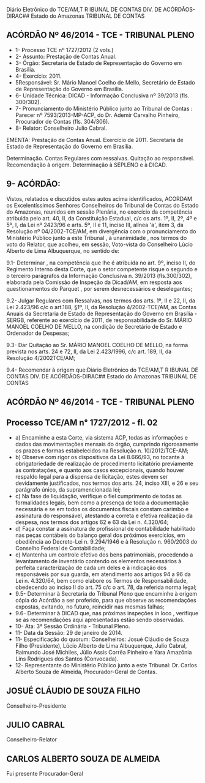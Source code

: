 Diário Eletrônico do TCE/AM,T R IBUNAL DE CONTAS DIV. DE ACÓRDÃOS-DIRAC## Estado do Amazonas TRIBUNAL DE CONTAS

## ACÓRDÃO Nº 46/2014 - TCE - TRIBUNAL PLENO

- 1- Processo TCE nº 1727/2012 (2 vols.)
- 2- Assunto: Prestação de Contas Anual.
- 3- Órgão: Secretaria de Estado de Representação do Governo em Brasília.
- 4- Exercício: 2011.
- 5Responsável: Sr. Mário Manoel Coelho de Mello, Secretário de Estado de Representação do Governo em Brasília.
- 6- Unidade Técnica: DICAD - Informação Conclusiva nº 39/2013 (fls. 300/302).
- 7-  Pronunciamento  do  Ministério  Público  junto  ao  Tribunal  de  Contas :  Parecer  nº 7593/2013-MP-ACP,  do  Dr. Ademir  Carvalho  Pinheiro, Procurador  de Contas  (fls. 304/306).
- 8- Relator: Conselheiro Julio Cabral.

EMENTA: Prestação de Contas Anual. Exercício de 2011. Secretaria de Estado de Representação do Governo em Brasília.

Determinação. Contas Regulares com ressalvas. Quitação ao responsável. Recomendação  à  origem.  Determinação  à SEPLENO e à DICAD.

## 9- ACÓRDÃO:

Vistos, relatados e discutidos estes autos acima identificados,  ACORDAM os Excelentíssimos  Senhores  Conselheiros do Tribunal de Contas do Estado do Amazonas, reunidos em sessão Plenária, no exercício da competência atribuída pelo art. 40, II, da Constituição Estadual, c/c os arts. 1º, II, 2º, 4º e 5º, I, da Lei nº 2423/96 e arts. 5º, II  e  11,  inciso  III,  alínea  'a',  item  3,  da  Resolução  nº  04/2002-TCE/AM, em divergência com o pronunciamento do  Ministério Público junto a este Tribunal ,  à  unanimidade ,  nos termos  do  voto  do  Relator,  que  acolheu,  em  sessão,  Voto-vista  do  Conselheiro  Lúcio Alberto de Lima Albuquerque,  no sentido de:

9.1- Determinar , na competência que lhe é atribuída no art. 9º, inciso II, do Regimento  Interno  desta  Corte,  que  o  setor  competente  risque  o  segundo  e  o  terceiro parágrafos da  Informação Conclusiva n. 39/2013 (fls.300/302), elaborada pela Comissão de  Inspeção  da  Dicad/AM,  em  resposta  aos  questionamentos  do Parquet ,  por  serem desnecessários e deselegantes;

9.2- Julgar Regulares com Ressalvas, nos termos dos arts. 1º, II e 22, II, da Lei  2.423/96  c/c  o  art.188,  §1º,  II,  da  Resolução  4/2002-TCE/AM,  as  Contas  Anuais  da Secretaria de Estado de Representação do Governo em Brasília  - SERGB, referente ao exercício de 2011, de responsabilidade do Sr. MÁRIO MANOEL COELHO DE MELLO, na condição de Secretário de Estado e Ordenador de Despesas;

9.3- Dar Quitação ao Sr. MÁRIO MANOEL COELHO DE MELLO, na forma prevista  nos  arts.  24  e  72,  II,  da  Lei  2.423/1996,  c/c  art.  189,  II,  da  Resolução  4/2002TCE/AM;

9.4- Recomendar à origem que:Diário Eletrônico do TCE/AM,T R IBUNAL DE CONTAS DIV. DE ACÓRDÃOS-DIRAC## Estado do Amazonas TRIBUNAL DE CONTAS

## ACÓRDÃO Nº 46/2014 - TCE - TRIBUNAL PLENO

## Processo TCE/AM n° 1727/2012 - fl. 02

- a) Encaminhe a esta Corte, via sistema ACP, todas as informações e dados das  movimentações  mensais  do  órgão,  cumprindo  rigorosamente  os  prazos  e  formas estabelecidos na Resolução n. 10/2012/TCE-AM;
- b) Observe  com  rigor  os  dispositivos  da  Lei  8.666/93, no  tocante à obrigatoriedade de realização de procedimento licitatório previamente às contratações, e quanto aos casos excepcionais, quando houver respaldo legal para a dispensa de licitação, estes devem ser devidamente justificados, nos termos dos arts. 24, inciso XIII, e 26 e seu parágrafo único, da supramencionada lei;
- c) Na  fase de liquidação, verifique o fiel cumprimento  de  todas  as formalidades legais, bem como a presença de toda a documentação necessária e  se em todos os documentos fiscais constam carimbo e assinatura do responsável, atestando a correta e efetiva realização da despesa, nos termos dos artigos 62 e 63 da Lei n. 4.320/64;
- d) Faça constar a assinatura de profissional de contabilidade habilitado nas peças contábeis do balanço geral dos próximos exercícios, em obediência ao Decreto-Lei n. 9.294/1946 e à Resolução n. 960/2003 do Conselho Federal de Contabilidade;
- e)  Mantenha  um  controle  efetivo  dos  bens  patrimoniais,  procedendo  a levantamento de  inventário contendo os elementos necessários à perfeita caracterização de cada um deles e à indicação dos responsáveis por sua guarda, em atendimento aos artigos 94 a 96  da Lei n. 4.320/64, bem como elabore os Termos de Responsabilidade, obedecendo ao inciso II do art. 75 c/c o art. 78, da referida norma legal;
- 9.5-  Determinar à  Secretaria  do  Tribunal  Pleno  que  encaminhe  à  origem cópia do Acórdão a ser proferido, para que observe as recomendações expostas, evitando, no futuro, reincidir nas mesmas falhas;
- 9.6- Determinar à DICAD que, nas próximas inspeções in loco , verifique se as recomendações aqui apresentadas estão sendo observadas.
- 10- Ata: 3ª Sessão Ordinária - Tribunal Pleno.
- 11- Data da Sessão: 29 de janeiro de 2014.
- 11- Especificação do quorum: Conselheiros: Josué Cláudio de Souza Filho (Presidente), Lúcio  Alberto  de  Lima  Albuquerque,  Julio  Cabral,  Raimundo  José  Michiles,  Júlio  Assis Corrêa Pinheiro e Yara Amazônia Lins Rodrigues dos Santos (Convocada).
- 12-  Representante  do  Ministério  Público  junto  a  este  Tribunal: Dr. Carlos  Alberto Souza de Almeida, Procurador-Geral de Contas.

## JOSUÉ CLÁUDIO DE SOUZA FILHO

Conselheiro-Presidente

## JULIO CABRAL

Conselheiro-Relator

## CARLOS ALBERTO SOUZA DE ALMEIDA

Fui presente Procurador-Geral